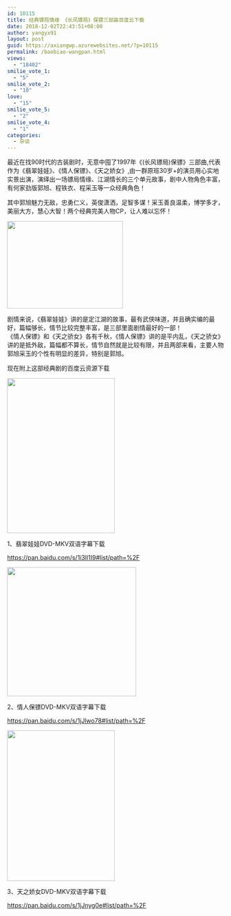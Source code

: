 ```yaml
---
id: 10115
title: 经典镖局情缘 《长风镖局》保镖三部曲百度云下载
date: 2018-12-02T22:43:51+08:00
author: yangyx91
layout: post
guid: https://axiangwp.azurewebsites.net/?p=10115
permalink: /baobiao-wangpan.html
views:
  - "18402"
smilie_vote_1:
  - "5"
smilie_vote_2:
  - "10"
love:
  - "15"
smilie_vote_5:
  - "2"
smilie_vote_4:
  - "1"
categories:
  - 杂谈
---
```

最近在找90时代的古装剧时，无意中囤了1997年《(长风镖局)保镖》三部曲,代表作为《翡翠娃娃》、《情人保镖》、《天之娇女》,由一群原班30岁+的演员用心实地实景出演，演绎出一场镖局情缘、江湖情长的三个单元故事，剧中人物角色丰富，有何家劲版郭旭、程铁衣、程采玉等一众经典角色！

其中郭旭魅力无敌，忠勇仁义，英俊潇洒，足智多谋！采玉善良温柔，博学多才，美丽大方，慧心大智！两个经典完美人物CP，让人难以忘怀！

<img loading="lazy" class=" aligncenter" src="http://cdn.axiangblog.com/20181202/%E9%95%BF%E9%A3%8E%E9%95%96%E5%B1%80.jpg" width="269" height="203" /> 

剧情来说，《翡翠娃娃》讲的是定江湖的故事，最有武侠味道，并且确实编的最好，篇幅够长，情节比较完整丰富，是三部里面剧情最好的一部！  
《情人保镖》和《天之骄女》各有千秋，《情人保镖》讲的是平内乱，《天之骄女》讲的是抵外敌，篇幅都不算长，情节自然就是比较有限，并且两部来看，主要人物郭旭采玉的个性有明显的差异，特别是郭旭。

现在附上这部经典剧的百度云资源下载

<img loading="lazy" class="size-medium aligncenter" src="http://cdn.axiangblog.com/20181202/%E7%BF%A1%E7%BF%A0%E5%A8%83%E5%A8%83.jpg" width="250" height="360" /> 

1、翡翠娃娃DVD-MKV双语字幕下载

<a href="https://pan.baidu.com/s/1i3lI1I9#list/path=%2F" target="_blank" rel="noopener" rel="nofollow" >https://pan.baidu.com/s/1i3lI1I9#list/path=%2F</a>

<img loading="lazy" class="size-medium aligncenter" src="http://cdn.axiangblog.com/20181202/%E6%83%85%E4%BA%BA%E4%BF%9D%E9%95%96.jpg" width="300" height="300" /> 

2、情人保镖DVD-MKV双语字幕下载

<a href="https://pan.baidu.com/s/1jJlwo78#list/path=%2F" target="_blank" rel="noopener" rel="nofollow" >https://pan.baidu.com/s/1jJlwo78#list/path=%2F</a>

<img loading="lazy" class="size-medium aligncenter" src="http://cdn.axiangblog.com/20181202/%E5%A4%A9%E4%B9%8B%E5%A8%87%E5%A5%B3.jpg" width="250" height="350" /> 

3、天之娇女DVD-MKV双语字幕下载

<a href="https://pan.baidu.com/s/1jJnyg0e#list/path=%2F" target="_blank" rel="noopener" rel="nofollow" >https://pan.baidu.com/s/1jJnyg0e#list/path=%2F</a>